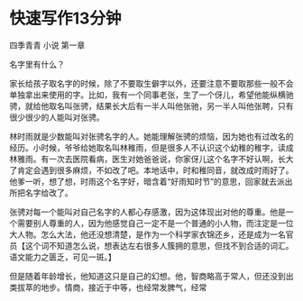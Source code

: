 # 快速写作13分钟

四季青青 小说 第一章



名字里有什么？



家长给孩子取名字的时候，除了不要取生僻字以外，还要注意不要取那些一般不会单独拿出来使用的字。比如，我有一个同事老张，生了一个伢儿，希望他能纵横驰骋，就给他取名叫张骋，结果长大后有一半人叫他张驰，另一半人叫他张聘，只有很少很少的人能叫对张骋。



林时雨就是少数能叫对张骋名字的人。她能理解张骋的烦恼，因为她也有过改名的经历。小时候，爷爷给她取名叫林稚雨，但是很多人不认识这个幼稚的稚字，读成林雅雨。有一次去医院看病，医生对她爸爸说，你家伢儿这个名字不好认啊，长大了肯定会遇到很多麻烦，不如改了吧。本地话中，时和稚同音，就改成时雨好了。他爹一听，想了想，时雨这个名字好，暗含着“好雨知时节”的意思，回家就去派出所把名字给改了。



张骋对每一个能叫对自己名字的人都心存感激，因为这体现出对他的尊重。他是一个需要别人尊重的人，因为他感觉自己一定不是一个普通的小人物，而注定是一位大人物。怎么大法，他还没想清楚，是作为一个科学家衣锦还乡，还是成为一名官员【这个词不知道怎么说，想表达左右很多人簇拥的意思，但找不到合适的词汇。语文能力之匮乏，可见一斑。】



但是随着年龄增长，他知道这只是自己的幻想。他，智商略高于常人，但还没到出类拔萃的地步。情商，接近于中等，也经常发脾气，经常


